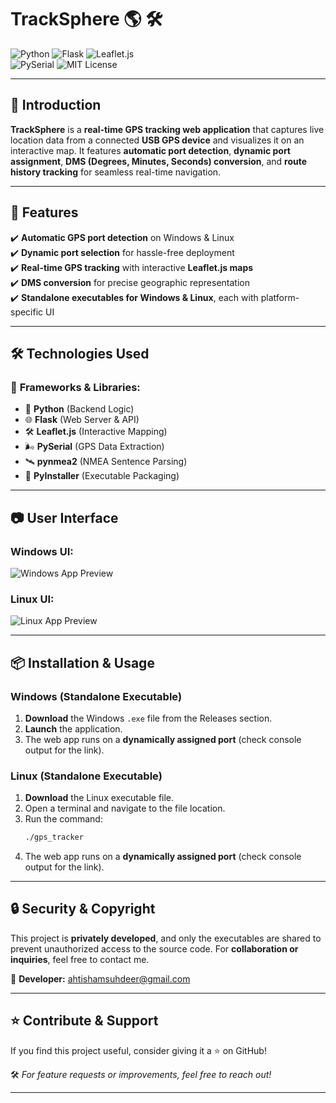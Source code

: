 # **TrackSphere 🌎 🛠️**  
![Python](https://img.shields.io/badge/Made%20with-Python-blue)  ![Flask](https://img.shields.io/badge/Framework-Flask-green)  ![Leaflet.js](https://img.shields.io/badge/Maps-Leaflet.js-orange)  
![PySerial](https://img.shields.io/badge/Serial%20Interface-PySerial-red) ![MIT License](https://img.shields.io/badge/License-MIT-green)  

---

## 📝 **Introduction**  
**TrackSphere** is a **real-time GPS tracking web application** that captures live location data from a connected **USB GPS device** and visualizes it on an interactive map. It features **automatic port detection**, **dynamic port assignment**, **DMS (Degrees, Minutes, Seconds) conversion**, and **route history tracking** for seamless real-time navigation.  

---

## 🚀 **Features**  
✔️ **Automatic GPS port detection** on Windows & Linux  
✔️ **Dynamic port selection** for hassle-free deployment  
✔️ **Real-time GPS tracking** with interactive **Leaflet.js maps**  
✔️ **DMS conversion** for precise geographic representation  
✔️ **Standalone executables for Windows & Linux**, each with platform-specific UI  

---

## 🛠️ **Technologies Used**  

### 🔗 **Frameworks & Libraries:**  
- 🐍 **Python** (Backend Logic)  
- 🌐 **Flask** (Web Server & API)  
- 🛠 **Leaflet.js** (Interactive Mapping)  
- 🌬️ **PySerial** (GPS Data Extraction)  
- 🛰️ **pynmea2** (NMEA Sentence Parsing)  
- 🔧 **PyInstaller** (Executable Packaging)  

---

## 📷 **User Interface**  
### **Windows UI:**  
![Windows App Preview](Windows_UI.png)  

### **Linux UI:**  
![Linux App Preview](Linux_UI.png)  

---

## 📦 **Installation & Usage**  

### **Windows (Standalone Executable)**  
1. **Download** the Windows `.exe` file from the Releases section.  
2. **Launch** the application.  
3. The web app runs on a **dynamically assigned port** (check console output for the link).  

### **Linux (Standalone Executable)**  
1. **Download** the Linux executable file.  
2. Open a terminal and navigate to the file location.  
3. Run the command:  
   ```bash
   ./gps_tracker
   ```  
4. The web app runs on a **dynamically assigned port** (check console output for the link).  

---

## 🔒 **Security & Copyright**  
This project is **privately developed**, and only the executables are shared to prevent unauthorized access to the source code. For **collaboration or inquiries**, feel free to contact me.  

📩 **Developer:** [ahtishamsuhdeer@gmail.com](mailto:ahtishamsuhdeer@gmail.com)  

---

## ⭐ **Contribute & Support**  
If you find this project useful, consider giving it a ⭐ on GitHub!  

🛠️ *For feature requests or improvements, feel free to reach out!*  

---

